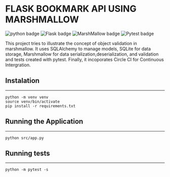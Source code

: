 # FLASK BOOKMARK API USING MARSHMALLOW

![python badge](https://img.shields.io/badge/Python-3.8-green)  ![Flask badge](https://img.shields.io/badge/Flask%20-2.0.1-gray)  ![MarshMallow badge](https://img.shields.io/badge/MarshMallow%20-13.3-blue)  ![Pytest badge](https://img.shields.io/badge/pytest-6.2.5-red) 


This project tries to illustrate the concept of object validation in marshmallow.
It uses SQLAlchemy to manage models, SQLite for data storage, Marshmallow for 
data serialization,deserialization, and validation and tests created with
pytest. Finally, it incoporates Circle CI for Continuous Intergration.

## Instalation
---
```shell
python -m venv venv
source venv/bin/activate
pip install -r requirements.txt
```

## Running the Application
---
```shell
python src/app.py
```

## Running tests
---
```shell
python -m pytest -s
```

